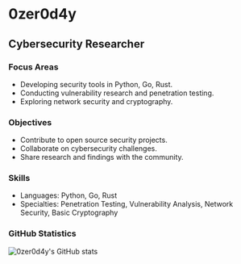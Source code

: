 # 0zer0d4y

## Cybersecurity Researcher

### Focus Areas
- Developing security tools in Python, Go, Rust.
- Conducting vulnerability research and penetration testing.
- Exploring network security and cryptography.

### Objectives
- Contribute to open source security projects.
- Collaborate on cybersecurity challenges.
- Share research and findings with the community.

### Skills
- Languages: Python, Go, Rust
- Specialties: Penetration Testing, Vulnerability Analysis, Network Security, Basic Cryptography

### GitHub Statistics
![0zer0d4y's GitHub stats](https://github-readme-stats.vercel.app/api?username=0zer0d4y&show_icons=true&theme=tokyonight)
